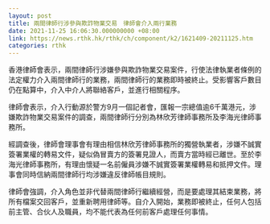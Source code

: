 ```yaml
---
layout: post
title: 兩間律師行涉參與欺詐物業交易　律師會介入兩行業務
date: 2021-11-25 16:06:30.000000000 +08:00
link: https://news.rthk.hk/rthk/ch/component/k2/1621409-20211125.htm
categories: rthk
---
```


香港律師會表示，兩間律師行涉嫌參與欺詐物業交易案件，行使法律執業者條例的法定權力介入兩間律師行的業務，兩間律師行的業務即時被終止。受影響客戶數目仍在點算中，介入中介人將聯絡客戶，並進行相關程序。

律師會表示，介入行動源於警方9月一個記者會，匯報一宗總值逾6千萬港元，涉嫌欺詐物業交易案件的調查，兩間律師行分別為林欣芳律師事務所及李海光律師事務所。

經調查後，律師會理事會有理由相信林欣芳律師事務所的獨營執業者，涉嫌不誠實簽署業權的轉易文件，疑似偽冒賣方的簽署見證人，而賣方當時經已離世。至於李海光律師事務所，有理由懷疑一名前僱員涉嫌不誠實簽署業權轉易和抵押文件。理事會同時信納兩間律師行均涉嫌違反律師帳目規則。

律師會強調，介入角色並非代替兩間律師行繼續經營，而是要處理其結束業務，將所有檔案交回客戶，並重新聘用律師等。自介入開始，業務即被終止，任何人包括前主管、合伙人及職員，均不能代表為任何前客戶處理任何事情。
